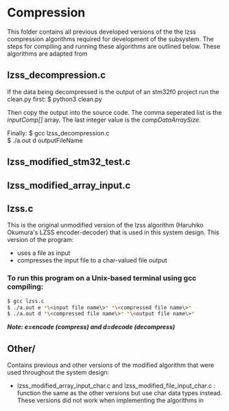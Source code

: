 # Compression
This folder contains all previous developed versions of the the lzss compression algorithms required for development of the subsystem. The steps for compiling and running these algorithms are outlined below. These algorithms are adapted from 

## lzss_decompression.c
If the data being decompressed is the output of an stm32f0 project run the clean.py first:
$ python3 clean.py

Then copy the output into the source code. The comma seperated list is the *inputComp[]* array.
The last integer value is the *compDataArraySize*.

Finally:
$ gcc lzss_decompression.c <br />
$ ./a.out d outputFileName



## lzss_modified_stm32_test.c

## lzss_modified_array_input.c


## lzss.c
This is the original unmodified version of the lzss algorithm (Haruhiko Okumura's LZSS encoder-decoder) that is used in this system design. This version of the program:
- uses a file as input
- compresses the input file to a char-valued file output

### To run this program on a Unix-based terminal using gcc compiling:
```bash
$ gcc lzss.c
$ ./a.out e *\<input file name\>* *\<compressed file name\>*
$ ./a.out d *\<compressed file name\>* *\<output file name\>*
```
**_Note: e=encode (compress) and d=decode (decompress)_**

## Other/
Contains previous and other versions of the modified algorithm that were used throughout the system design:
- lzss_modified_array_input_char.c and lzss_modified_file_input_char.c : function the same as the other versions but use char data types instead. These versions did not work when implementing the algorithms in

